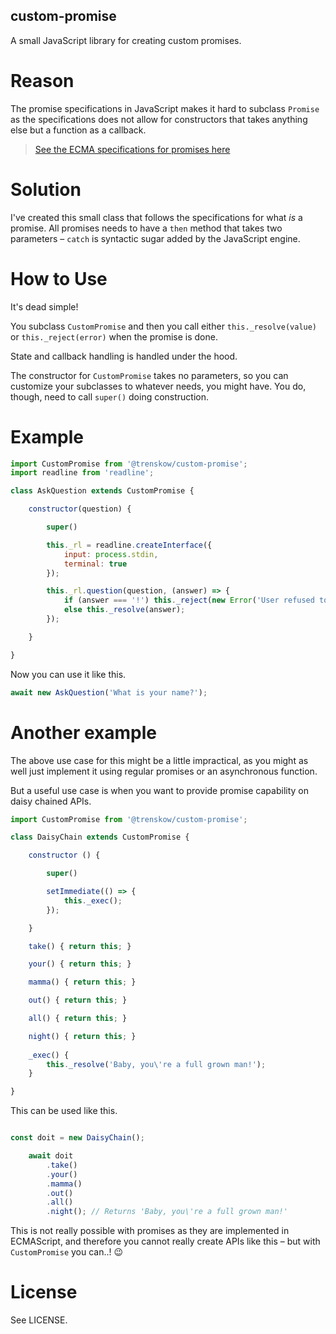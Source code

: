 custom-promise
----

A small JavaScript library for creating custom promises.

# Reason

The promise specifications in JavaScript makes it hard to subclass `Promise` as the specifications does not allow for constructors that takes anything else but a function as a callback.

> [See the ECMA specifications for promises here](https://tc39.es/ecma262/#sec-newpromisecapability)

# Solution

I've created this small class that follows the specifications for what *is* a promise. All promises needs to have a `then` method that takes two parameters – `catch` is syntactic sugar added by the JavaScript engine.

# How to Use

It's dead simple!

You subclass `CustomPromise` and then you call either `this._resolve(value)` or `this._reject(error)` when the promise is done.

State and callback handling is handled under the hood.

The constructor for `CustomPromise` takes no parameters, so you can customize your subclasses to whatever needs, you might have. You do, though, need to call `super()` doing construction.

# Example

````JavaScript
import CustomPromise from '@trenskow/custom-promise';
import readline from 'readline';

class AskQuestion extends CustomPromise {

	constructor(question) {

		super()

		this._rl = readline.createInterface({
			input: process.stdin,
			terminal: true
		});

		this._rl.question(question, (answer) => {
			if (answer === '!') this._reject(new Error('User refused to answer!'))
			else this._resolve(answer);
		});

	}

}
````

Now you can use it like this.

````JavaScript
await new AskQuestion('What is your name?');
````

# Another example

The above use case for this might be a little impractical, as you might as well just implement it using regular promises or an asynchronous function.

But a useful use case is when you want to provide promise capability on daisy chained APIs.

````JavaScript
import CustomPromise from '@trenskow/custom-promise';

class DaisyChain extends CustomPromise {

	constructor () {

		super()

		setImmediate(() => {
			this._exec();
		});

	}

	take() { return this; }

	your() { return this; }

	mamma() { return this; }

	out() { return this; }

	all() { return this; }

	night() { return this; }
	
	_exec() {
		this._resolve('Baby, you\'re a full grown man!');
	}

}
````

This can be used like this.

````JavaScript

const doit = new DaisyChain();

	await doit
		.take()
		.your()
		.mamma()
		.out()
		.all()
		.night(); // Returns 'Baby, you\'re a full grown man!'

````

This is not really possible with promises as they are implemented in ECMAScript, and therefore you cannot really create APIs like this – but with `CustomPromise` you can..! 😉

# License

See LICENSE.
